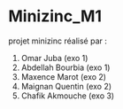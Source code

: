 # Minizinc_M1

projet minizinc réalisé par : 
1. Omar Juba (exo 1)
2. Abdellah Bourbia (exo 1)
3. Maxence Marot (exo 2)
4. Maignan Quentin (exo 2)
5. Chafik Akmouche (exo 3)

